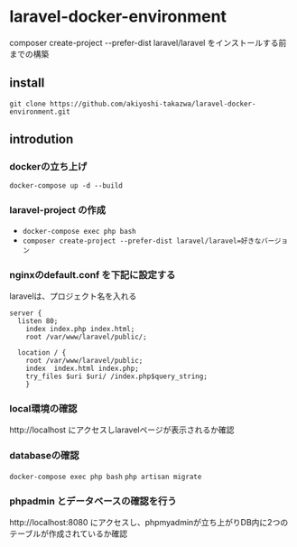 # laravel-docker-environment
composer create-project --prefer-dist laravel/laravel をインストールする前までの構築


## install
``` git clone https://github.com/akiyoshi-takazwa/laravel-docker-environment.git ```

## introdution


### dockerの立ち上げ

``` docker-compose up -d --build ```

### laravel-project の作成
- ``` docker-compose exec php bash ```
- ``` composer create-project --prefer-dist laravel/laravel=好きなバージョン ```

### nginxのdefault.conf を下記に設定する

laravelは、プロジェクト名を入れる

```
server {
  listen 80;
    index index.php index.html;
    root /var/www/laravel/public/;

  location / {
    root /var/www/laravel/public;
    index  index.html index.php;
    try_files $uri $uri/ /index.php$query_string;
    }

```

### local環境の確認
http://localhost にアクセスしlaravelページが表示されるか確認


### databaseの確認

``` docker-compose exec php bash ```
``` php artisan migrate ```

### phpadmin とデータベースの確認を行う

http://localhost:8080 にアクセスし、phpmyadminが立ち上がりDB内に2つのテーブルが作成されているか確認


